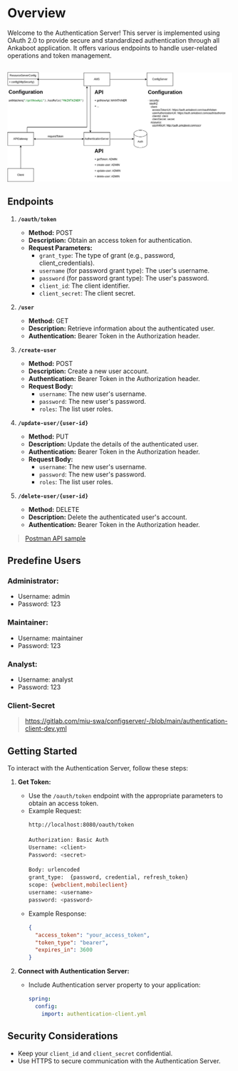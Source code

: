 # Overview

Welcome to the Authentication Server! This server is implemented using OAuth 2.0 to provide secure and standardized authentication through all Ankaboot application. It offers various endpoints to handle user-related operations and token management.

##
![](img/user_role.png)

## Endpoints

1. **`/oauth/token`**
    - **Method:** POST
    - **Description:** Obtain an access token for authentication.
    - **Request Parameters:**
        - `grant_type`: The type of grant (e.g., password, client_credentials).
        - `username` (for password grant type): The user's username.
        - `password` (for password grant type): The user's password.
        - `client_id`: The client identifier.
        - `client_secret`: The client secret.

2. **`/user`**
    - **Method:** GET
    - **Description:** Retrieve information about the authenticated user.
    - **Authentication:** Bearer Token in the Authorization header.

3. **`/create-user`**
    - **Method:** POST
    - **Description:** Create a new user account.
    - **Authentication:** Bearer Token in the Authorization header.
    - **Request Body:**
       - `username`: The new user's username.
       - `password`: The new user's password.
       - `roles`: The list user roles.

4. **`/update-user/{user-id}`**
    - **Method:** PUT
    - **Description:** Update the details of the authenticated user.
    - **Authentication:** Bearer Token in the Authorization header.
    - **Request Body:**
      - `username`: The new user's username.
      - `password`: The new user's password.
      - `roles`: The list user roles.

5. **`/delete-user/{user-id}`**
    - **Method:** DELETE
    - **Description:** Delete the authenticated user's account.
    - **Authentication:** Bearer Token in the Authorization header.

> [Postman API sample](https://www.postman.com/samnangan/workspace/samnang-public/collection/28451928-160d8db8-0dde-468a-99d2-ffa43f6ef551?action=share&creator=28451928)

## Predefine Users

### Administrator:
- Username: admin
- Password: 123

### Maintainer:
- Username: maintainer
- Password: 123

### Analyst:
- Username: analyst
- Password: 123

### Client-Secret

   > https://gitlab.com/miu-swa/configserver/-/blob/main/authentication-client-dev.yml

## Getting Started

To interact with the Authentication Server, follow these steps:

1. **Get Token:**
    - Use the `/oauth/token` endpoint with the appropriate parameters to obtain an access token.
    - Example Request:
      ```bash
      http://localhost:8080/oauth/token
      
      Authorization: Basic Auth
      Username: <client>
      Password: <secret>
      
      Body: urlencoded
      grant_type:  {password, credential, refresh_token}
      scope: {webclient,mobileclient}
      username: <username>
      password: <password>
      
      ```
    - Example Response:
      ```json
      {
        "access_token": "your_access_token",
        "token_type": "bearer",
        "expires_in": 3600
      }
      ```

2. **Connect with Authentication Server:**
   - Include Authentication server property to your application:
      ```yaml
      spring:
        config:
          import: authentication-client.yml
      ```
## Security Considerations

- Keep your `client_id` and `client_secret` confidential.
- Use HTTPS to secure communication with the Authentication Server.